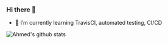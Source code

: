 ### Hi there 👋

- 🌱 I’m currently learning TravisCI, automated testing, CI/CD


![Ahmed's github stats](https://github-readme-stats.vercel.app/api?username=ahmedmo7)

<!--
**Ahmedmo7/Ahmedmo7** is a ✨ _special_ ✨ repository because its `README.md` (this file) appears on your GitHub profile.

Here are some ideas to get you started:

- 🔭 I’m currently working on ...
- 🌱 I’m currently learning ...
- 👯 I’m looking to collaborate on ...
- 🤔 I’m looking for help with ...
- 💬 Ask me about ...
- 📫 How to reach me: ...
- 😄 Pronouns: ...
- ⚡ Fun fact: ...
-->
